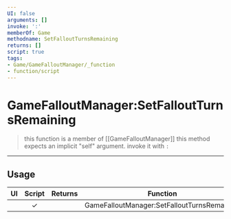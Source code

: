 ```yaml
---
UI: false
arguments: []
invoke: ':'
memberOf: Game
methodname: SetFalloutTurnsRemaining
returns: []
script: true
tags:
- Game/GameFalloutManager/_function
- function/script
---
```

# GameFalloutManager:SetFalloutTurnsRemaining
> this function is a member of [[GameFalloutManager]]
> this method expects an implicit "self" argument. invoke it with `:`
-----
## Usage
|  UI | Script | Returns | Function | Arguments |
|:---:|:------:|-------:|:--------:|:---------|
| |✓||GameFalloutManager:SetFalloutTurnsRemaining||
